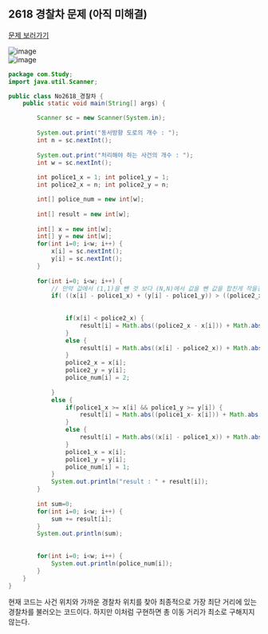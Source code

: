 
## 2618 경찰차 문제 (아직 미해결)

[문제 보러가기](https://www.acmicpc.net/problem/2618)  

![image](https://user-images.githubusercontent.com/48474613/135965826-2cb6a869-10ff-46a4-b550-dcc78b35e979.png)  
![image](https://user-images.githubusercontent.com/48474613/135965889-b964f5be-ac73-4091-9cc7-23cc09fbd117.png)  


``` java
package com.Study;
import java.util.Scanner;

public class No2618_경찰차 {
	public static void main(String[] args) {

		Scanner sc = new Scanner(System.in);
		
		System.out.print("동서방향 도로의 개수 : ");
		int n = sc.nextInt();
		
		System.out.print("처리해야 하는 사건의 개수 : ");
		int w = sc.nextInt();
		
		int police1_x = 1; int police1_y = 1;
		int police2_x = n; int police2_y = n;

		int[] police_num = new int[w];
		
		int[] result = new int[w];
		
		int[] x = new int[w];
		int[] y = new int[w];
		for(int i=0; i<w; i++) {
			x[i] = sc.nextInt();
			y[i] = sc.nextInt();
		}
		
		for(int i=0; i<w; i++) {
			// 만약 값에서 (1,1)을 뺀 것 보다 (N,N)에서 값을 뺀 값을 합친게 작을경우
			if( ((x[i] - police1_x) + (y[i] - police1_y)) > ((police2_x - x[i]) + (police2_y - y[i])) ) {
				
				
				if(x[i] < police2_x) {
					result[i] = Math.abs((police2_x - x[i])) + Math.abs((police2_y - y[i]));
				}
				else {
					result[i] = Math.abs((x[i] - police2_x)) + Math.abs((y[i] - police2_y));
				}
				police2_x = x[i];
				police2_y = y[i];
				police_num[i] = 2;
				
			}
			else {
				if(police1_x >= x[i] && police1_y >= y[i]) {
					result[i] = Math.abs((police1_x- x[i])) + Math.abs((police1_y - y[i]));	
				}
				else {
					result[i] = Math.abs((x[i] - police1_x)) + Math.abs((y[i] - police1_y));	
				}
				police1_x = x[i];
				police1_y = y[i];
				police_num[i] = 1;
			}
			System.out.println("result : " + result[i]);
		}
		
		int sum=0;
		for(int i=0; i<w; i++) {
			sum += result[i];
		}
		System.out.println(sum);
		
		
		for(int i=0; i<w; i++) {
			System.out.println(police_num[i]);
		}
	}
}
```

현재 코드는 사건 위치와 가까운 경찰차 위치를 찾아 최종적으로 가장 최단 거리에 있는 경찰차를 불러오는 코드이다.
하지만 이처럼 구현하면 총 이동 거리가 최소로 구해지지 않는다.

